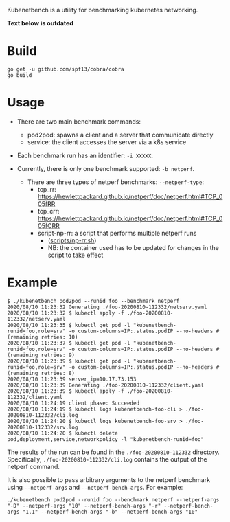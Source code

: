 
Kubenetbench is a utility for benchmarking kubernetes networking.

**Text below is outdated**

# Build


```
go get -u github.com/spf13/cobra/cobra
go build
```

# Usage

* There are two main benchmark commands:
  * pod2pod: spawns a client and a server that communicate directly
  * service: the client accesses the server via a k8s service

* Each benchmark run has an identifier: `-i XXXXX`.

* Currently, there is only one benchmark supported: `-b netperf`. 
  * There are three types of netperf benchmarks: `--netperf-type`:
     * tcp_rr: https://hewlettpackard.github.io/netperf/doc/netperf.html#TCP_005fRR
     * tcp_crr: https://hewlettpackard.github.io/netperf/doc/netperf.html#TCP_005fCRR
     * script-np-rr: a script that performs multiple netperf runs
       * ([scripts/np-rr.sh](scripts/np-rr.sh))
       * NB: the container used has to be updated for changes in the script to take
         effect

# Example

```
$ ./kubenetbench pod2pod --runid foo --benchmark netperf
2020/08/10 11:23:32 Generating ./foo-20200810-112332/netserv.yaml
2020/08/10 11:23:32 $ kubectl apply -f ./foo-20200810-112332/netserv.yaml 
2020/08/10 11:23:35 $ kubectl get pod -l "kubenetbench-runid=foo,role=srv" -o custom-columns=IP:.status.podIP --no-headers # (remaining retries: 10)
2020/08/10 11:23:37 $ kubectl get pod -l "kubenetbench-runid=foo,role=srv" -o custom-columns=IP:.status.podIP --no-headers # (remaining retries: 9)
2020/08/10 11:23:39 $ kubectl get pod -l "kubenetbench-runid=foo,role=srv" -o custom-columns=IP:.status.podIP --no-headers # (remaining retries: 8)
2020/08/10 11:23:39 server_ip=10.17.73.153
2020/08/10 11:23:39 Generating ./foo-20200810-112332/client.yaml
2020/08/10 11:23:39 $ kubectl apply -f ./foo-20200810-112332/client.yaml 
2020/08/10 11:24:19 client phase: Succeeded
2020/08/10 11:24:19 $ kubectl logs kubenetbench-foo-cli > ./foo-20200810-112332/cli.log 
2020/08/10 11:24:20 $ kubectl logs kubenetbench-foo-srv > ./foo-20200810-112332/srv.log 
2020/08/10 11:24:20 $ kubectl delete pod,deployment,service,networkpolicy -l "kubenetbench-runid=foo"
```

The results of the run can be found in the  `./foo-20200810-112332` directory.
Specifically, `./foo-20200810-112332/cli.log` contains the output of the netperf
command.



It is also possible to pass arbitrary arguments to the netperf benchmark using
`--netperf-args` and `--netperf-bench-args`. For example:
```
./kubenetbench pod2pod --runid foo --benchmark netperf --netperf-args "-D" --netperf-args "10" --netperf-bench-args "-r" --netperf-bench-args "1,1" --netperf-bench-args "-b" --netperf-bench-args "10"
```
